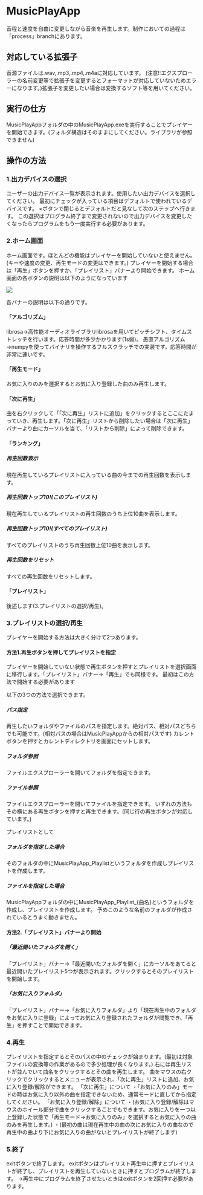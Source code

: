 # MusicPlayApp
音程と速度を自由に変更しながら音楽を再生します。制作においての過程は「process」branchにあります。

## 対応している拡張子
音源ファイルは.wav,.mp3,.mp4,.m4aに対応しています。
(注意!:エクスプローラーの名前変更等で拡張子を変更するとフォーマットが対応していないためエラーになります。)拡張子を変更したい場合は変換するソフト等を用いてください。

## 実行の仕方
MusicPlayAppフォルダの中のMusicPlayApp.exeを実行することでプレイヤーを開始できます。(フォルダ構造はそのままにしてください。ライブラリが参照できません)

## 操作の方法
### 1.出力デバイスの選択
ユーザーの出力デバイス一覧が表示されます。使用したい出力デバイスを選択してください。
最初にチェックが入っている項目はデフォルトで使われているデバイスです。
×ボタンで閉じるとデフォルトだと見なして次のステップへ行きます。
この選択はプログラム終了まで変更されないので出力デバイスを変更したくなったらプログラムをもう一度実行する必要があります。

### 2.ホーム画面
ホーム画面です。ほとんどの機能はプレイヤーを開始していないと使えません。(キーや速度の変更、再生モードの変更はできます。)
プレイヤーを開始する場合は「再生」ボタンを押すか、「プレイリスト」バナーより開始できます。
ホーム画面の各ボタンの説明は以下のようになっています

![](https://i.imgur.com/gmuehba.jpg)

各バナーの説明は以下の通りです。
#### 「アルゴリズム」
librosa→高性能オーディオライブラリlibrosaを用いてピッチシフト、タイムストレッチを行います。応答時間が多少かかります(1s弱)。
愚直アルゴリズム→numpyを使ってバイナリを操作するフルスクラッチでの実装です。応答時間が非常に速いです。
#### 「再生モード」
お気に入りのみを選択するとお気に入り登録した曲のみ再生します。
#### 「次に再生」
曲を右クリックして「「次に再生」リストに追加」をクリックするとここにたまっていき、再生します。「次に再生」リストから削除したい場合は「次に再生」バナーより曲にカーソルを当て、「リストから削除」によって削除できます。
#### 「ランキング」
##### 再生回数表示
現在再生しているプレイリストに入っている曲の今までの再生回数を表示します。
##### 再生回数トップ10!(このプレイリスト)
現在再生しているプレイリストの再生回数のうち上位10曲を表示します。
##### 再生回数トップ10!(すべてのプレイリスト)
すべてのプレイリストのうち再生回数上位10曲を表示します。
##### 再生回数をリセット
すべての再生回数をリセットします。
#### 「プレイリスト」
後述します(3.プレイリストの選択/再生)。

### 3.プレイリストの選択/再生
プレイヤーを開始する方法は大きく分けて2つあります。
#### 方法1.再生ボタンを押してプレイリストを指定
プレイヤーを開始していない状態で再生ボタンを押すとプレイリストを選択画面に移行します。「プレイリスト」バナー→「再生」でも同様です。
最初はこの方法で開始する必要があります

以下の3つの方法で選択できます。
##### パス指定
再生したいフォルダやファイルのパスを指定します。絶対パス、相対パスどちらでも可能です。(相対パスの場合はMusicPlayAppからの相対パスです)
カレントボタンを押すとカレントディレクトリを画面にセットします。
##### フォルダ参照
ファイルエクスプローラーを開いてフォルダを指定できます。

##### ファイル参照
ファイルエクスプローラーを開いてファイルを指定できます。
いずれの方法もその横にある再生ボタンを押すと再生できます。(同じ行の再生ボタンが対応しています。)

プレイリストとして
##### フォルダを指定した場合
そのフォルダの中にMusicPlayApp_Playlistというフォルダを作成しプレイリストを作成します。
##### ファイルを指定した場合
MusicPlayAppフォルダの中にMusicPlayApp_Playlist_{曲名}というフォルダを作成し、プレイリストを作成します。
予めこのような名前のフォルダが作成されているとうまく動きません。

#### 方法2.「プレイリスト」バナーより開始
##### 「最近開いたフォルダを開く」
「プレイリスト」バナー→「最近開いたフォルダを開く」にカーソルをあてると最近開いたプレイリスト5つが表示されます。クリックするとそのプレイリストを開始します。
##### 「お気に入りフォルダ」
「プレイリスト」バナー→「お気に入りフォルダ」より「現在再生中のフォルダをお気に入りに登録」によってお気に入り登録されたフォルダが閲覧でき、「再生」を押すことで開始できます。

### 4.再生
プレイリストを指定するとそのパスの中のチェックが始まります。(最初は対象ファイルの変換等の作業があるので多少処理が長くなります。)
右には再生リストが並んでいて曲名をクリックするとその曲を再生します。
曲をマウスの右クリックでクリックするとメニューが表示され、「次に再生」リストに追加、お気に入り登録/解除ができます。
「次に再生」について
・「お気に入りのみ」モードの時はお気に入り以外の曲を指定できないため、通常モードに直してから指定してください。
「お気に入り登録/解除」について
・(お気に入り登録/解除はマウスのホイール部分で曲をクリックすることでもできます。お気に入りを一つ以上登録した状態で「再生モード→お気に入りのみ」を選択するとお気に入りの曲のみを再生します。)
・(最初の曲は現在再生中の曲の次にお気に入りの曲なので再生中の曲より下にお気に入りの曲がないとプレイリストが終了します)

### 5.終了
exitボタンで終了します。
exitボタンはプレイリスト再生中に押すとプレイリストが終了し、プレイリストを再生していないときに押すとプログラムが終了します。
→再生中にプログラムを終了させたいときはexitボタンを2回押す必要があります。